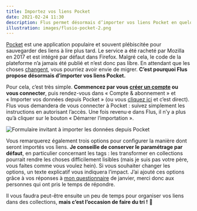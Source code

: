 ```yaml
---
title: Importez vos liens Pocket
date: 2021-02-24 11:30
description: Flus permet désormais d’importer vos liens Pocket en quelques clics.
illustration: images/flusio-pocket-2.png
---
```


[Pocket](https://getpocket.com/) est une application populaire et souvent
plébiscitée pour sauvegarder des liens à lire plus tard. Le service a été
racheté par Mozilla en 2017 et est intégré par défaut dans Firefox. Malgré
cela, le code de la plateforme n’a jamais été publié et n’est donc pas libre.
En attendant que les choses [changent](https://github.com/Pocket/extension-save-to-pocket/issues/75),
vous pourriez avoir envie de migrer. **C’est pourquoi Flus propose désormais
d’importer vos liens Pocket.**

Pour cela, c’est très simple. **Commencez par vous [créer un compte](https://app.flus.fr/registration)
ou vous connecter**, puis rendez-vous dans « Compte & abonnement » et
« Importer vos données depuis Pocket » (ou vous [cliquez ici](https://app.flus.fr/pocket)
et c’est direct). Flus vous demandera de vous connecter à Pocket : suivez
simplement les instructions en autorisant l’accès. Une fois revenu‧e dans Flus,
il n’y a plus qu’à cliquer sur le bouton « Démarrer l’importation ».

<div class="screenshot">
    <img class="illustration screenshot__image" src="images/flusio-pocket-2.png" alt="Formulaire invitant à importer les données depuis Pocket">
</div>

Vous remarquerez également trois options pour configurer la manière dont seront
importés vos liens. **Je conseille de conserver le paramétrage par défaut**, en
particulier concernant les tags : les transformer en collections pourrait
rendre les choses difficilement lisibles (mais je suis pas votre père, vous
faites comme vous voulez hein). Si vous souhaiter changer les options, un texte
explicatif vous indiquera l’impact. J’ai ajouté ces options grâce à vos réponses
à [mon questionnaire](https://twitter.com/flus_fr/status/1352240397444067328)
de janvier, merci donc aux personnes qui ont pris le temps de répondre.

Il vous faudra peut-être ensuite un peu de temps pour organiser vos liens dans
des collections, **mais c’est l’occasion de faire du tri !** 🙂
